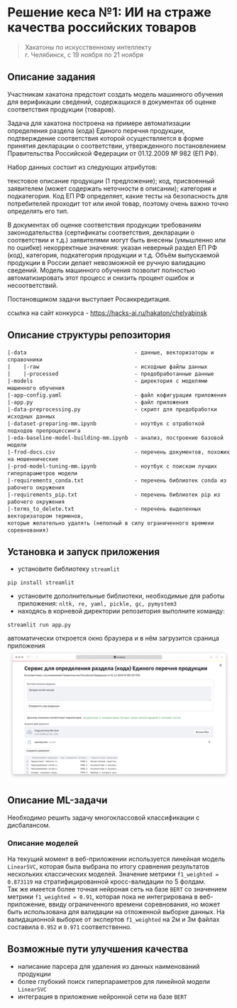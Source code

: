 # Решение кеса №1: ИИ на страже качества российских товаров
> Хакатоны по искусственному интеллекту  
> г. Челябинск, c 19 ноября по 21 ноября


## Описание задания
Участникам хакатона предстоит создать модель машинного обучения для верификации сведений, содержащихся в документах об оценке соответствия продукции (товаров).

Задача для хакатона построена на примере автоматизации определения раздела (кода) Единого перечня продукции, подтверждение соответствия которой осуществляется в форме принятия декларации о соответствии, утвержденного постановлением Правительства Российской Федерации от 01.12.2009 № 982 (ЕП РФ).

Набор данных состоит из следующих атрибутов:

текстовое описание продукции (1 предложение);
код, присвоенный заявителем (может содержать неточности в описании);
категория и подкатегория.
Код ЕП РФ определяет, какие тесты на безопасность для потребителей проходит тот или иной товар, поэтому очень важно точно определять его тип.

В документах об оценке соответствия продукции требованиям законодательства (сертификаты соответствия, декларации о соответствии и т.д.) заявителями могут быть внесены (умышленно или по ошибке) некорректные значения: указан неверный раздел ЕП РФ (код), категория, подкатегория продукции и т.д. Объём выпускаемой продукции в России делает невозможной ее ручную валидацию сведений. Модель машинного обучения позволит полностью автоматизировать этот процесс и снизить процент ошибок и несоответствий.

Постановщиком задачи выступает Росаккредитация.  

ссылка на сайт конкурса - https://hacks-ai.ru/hakaton/chelyabinsk


## Описание структуры репозитория
```
|-data                                  - данные, векторизаторы и справочники
|    |-raw                              - исходные файлы данных
|    |-processed                        - предобработанные данные
|-models                                - директория с моделями машинного обучения
|-app-config.yaml                       - файл кофигурации приложения
|-app.py                                - файл приложения
|-data-preprocessing.py                 - скрипт для предобработки исходных данных
|-dataset-preparing-mm.ipynb            - ноутбук с отработкой подходов препроцессинга
|-eda-baseline-model-building-mm.ipynb  - анализ, построение базовой модели
|-frod-docs.csv                         - перечень документов, похожих на мошеннические
|-prod-model-tuning-mm.ipynb            - ноутбук с поиском лучших гиперпараметров модели
|-requirements_conda.txt                - перечень библиотек conda из рабочего окружения
|-requirements_pip.txt                  - перечень библиотек pip из рабочего окружения
|-terms_to_delete.txt                   - перечень выделенных векторизатором терминов, 
которые желательно удалять (неполный в силу ограниченного времени соревнования)
```

## Установка и запуск приложения
- установите библиотеку `streamlit`
```terminal
pip install streamlit
```
- установите дополнительные библиотеки, необходимые для работы приложения: `nltk, re, yaml, pickle, gc, pymystem3`
- находясь в корневой директории репозитория выполните команду:  
```terminal
streamlit run app.py
```
автоматически откроется окно браузера и в нём загрузится сраница приложения
![#screenshot](screenshot.png)


## Описание ML-задачи
Необходимо решить задачу многоклассовой классификации с дисбалансом.

### Описание моделей
На текущий момент в веб-приложении используется линейная модель `LinearSVC`, которая была выбрана по итогу сравнения результатов нескольких классических моделей. Значение метрики `f1_weighted = 0.873119` на стратифицированной кросс-валидации по 5 фолдам.  
Так же имеется более точная нейроная сеть на базе `BERT` со значением метрики `f1_weighted = 0.91`, которая пока не интегрирована в веб-приложение, ввиду ограниченного времени соревнования, но может быть использована для валидации на отложенной выборке данных.
На валидационной выборке от экспертов `f1_weighted` на 2м и 3м файлах составила `0.952` и `0.971` соответственно.

## Возможные пути улучшения качества
- написание парсера для удаления из данных наименований продукции
- более глубокий поиск гиперпараметров для линейной модели `LinearSVC`
- интеграция в приложение нейронной сети на базе `BERT`
